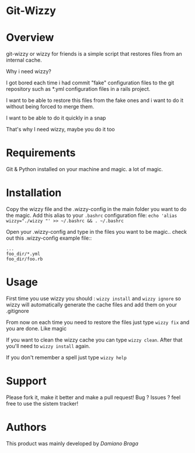Git-Wizzy
=========

Overview
========

git-wizzy or wizzy for friends is a simple script that restores files from an internal cache.

Why i need wizzy?

I got bored each time i had commit "fake" configuration files to the git repository such as *.yml configuration files
in a rails project.

I want to be able to restore this files from the fake ones and i want to do it without being forced to merge them.

I want to be able to do it quickly in a snap

That's why I need wizzy, maybe you do it too 

Requirements
============

Git & Python installed on your machine
and magic. a lot of magic.

Installation
============

Copy the wizzy file and the .wizzy-config in the main folder you want to do the magic.
Add this alias to your ``.bashrc`` configuration file: ``echo 'alias wizzy="./wizzy "' >> ~/.bashrc && . ~/.bashrc``



Open your .wizzy-config and type in the files you want to be magic.. check out this .wizzy-config example file::

    ...
	foo_dir/*.yml
	foo_dir/foo.rb

Usage
============

First time you use wizzy you should : ``wizzy install`` and ``wizzy ignore`` so wizzy will automatically generate the cache files and add them on your .gitignore

From now on each time you need to restore the files just type ``wizzy fix`` and you are done. Like magic

If you want to clean the wizzy cache you can type ``wizzy clean``. After that you'll need to ``wizzy install`` again.

If you don't remember a spell just type ``wizzy help``

Support
=======

Please fork it, make it better and make a pull request!
Bug ? Issues ? feel free to use the sistem tracker!

Authors
=======

This product was mainly developed by *Damiano Braga*

